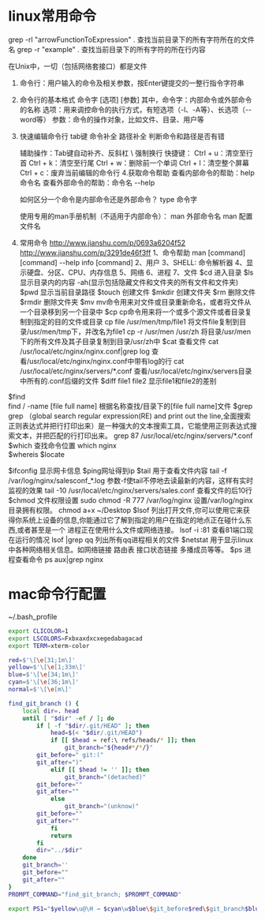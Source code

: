 # linux常用命令

grep -rl "arrowFunctionToExpression" .   查找当前目录下的所有字符所在的文件名
grep -r "example" .                      查找当前目录下的所有字符的所在行内容


在Unix中，一切（包括网络套接口）都是文件

1. 命令行：用户输入的命令及相关参数，按Enter键提交的一整行指令字符串
2. 命令行的基本格式
    命令字  [选项] [参数]
    其中，命令字：内部命令或外部命令的名称
    	  选项：用来调控命令的执行方式，有短选项（-l、-A等）、长选项（--word等）
    	  参数：命令的操作对象，比如文件、目录、用户等
3. 快速编辑命令行
    tab键
	命令补全
	路径补全
	判断命令和路径是否有错

    辅助操作：Tab键自动补齐、反斜杠 \ 强制换行
    快捷键：
    	Ctrl + u：清空至行首
    	Ctrl + k：清空至行尾
    	Ctrl + w：删除前一个单词
    	Ctrl + l：清空整个屏幕
    	Ctrl + c：废弃当前编辑的命令行
    4.获取命令帮助
    查看内部命令的帮助：help  命令名
    查看外部命令的帮助：命令名  --help

    如何区分一个命令是内部命令还是外部命令？
    	type  命令字

    使用专用的man手册机制（不适用于内部命令）：
    	man  外部命令名
    	man  配置文件名


5. 常用命令
http://www.jianshu.com/p/0693a6204f52
http://www.jianshu.com/p/3291de46f3ff
1、命令帮助
man [command]
[command] --help
info [command]
2、用户
3、SHELL: 命令解析器
4、显示硬盘、分区、CPU、内存信息
5、网络
6、进程
7、文件 
$cd  进入目录
$ls  显示目录内的内容  -ah(显示包括隐藏文件和文件夹的所有文件和文件夹)
$pwd  显示当前目录路径 
$touch  创建文件
$mkdir  创建文件夹
$rm  删除文件
$rmdir  删除文件夹
$mv  mv命令用来对文件或目录重新命名，或者将文件从一个目录移到另一个目录中
$cp  cp命令用来将一个或多个源文件或者目录复制到指定的目的文件或目录
 cp file /usr/men/tmp/file1  将文件file复制到目录/usr/men/tmp下，并改名为file1
 cp -r /usr/men /usr/zh  将目录/usr/men下的所有文件及其子目录复制到目录/usr/zh中
$cat  查看文件
 cat /usr/local/etc/nginx/nginx.conf|grep log  查看/usr/local/etc/nginx/nginx.conf中带有log的行
 cat /usr/local/etc/nginx/servers/*.conf  查看/usr/local/etc/nginx/servers目录中所有的.conf后缀的文件
$diff file1 file2  显示file1和file2的差别


$find  
 find / -name [file full name]   根据名称查找/目录下的[file full name]文件
$grep
 grep （global search regular expression(RE) and print out the line,全面搜索正则表达式并把行打印出来）是一种强大的文本搜索工具，它能使用正则表达式搜索文本，并把匹配的行打印出来。
 grep 87 /usr/local/etc/nginx/servers/*.conf
$which  查找命令位置
 which nginx  
$whereis 
$locate

$ifconfig  显示网卡信息
$ping网址得到ip
$tail  用于查看文件内容 
 tail -f /var/log/nginx/salesconf_*.log   参数-f使tail不停地去读最新的内容，这样有实时监视的效果
 tail -10 /usr/local/etc/nginx/servers/sales.conf   查看文件的后10行
$chmod  文件权限设置
 sudo chmod -R 777 /var/log/nginx   设置/var/log/nginx目录拥有权限。
 chmod a+x ~/Desktop 
$lsof  列出打开文件,你可以使用它来获得你系统上设备的信息,你能通过它了解到指定的用户在指定的地点正在碰什么东西,或者甚至是一个   进程正在使用什么文件或网络连接。
 lsof -i :81 查看81端口现在运行的情况
 lsof |grep qq  列出所有qq进程相关的文件
$netstat  用于显示linux中各种网络相关信息。如网络链接 路由表  接口状态链接 多播成员等等。
$ps  进程查看命令
 ps aux|grep nginx





# mac命令行配置

~/.bash_profile

```bash
export CLICOLOR=1
export LSCOLORS=Fxbxaxdxcxegedabagacad
export TERM=xterm-color

red=$'\[\e[31;1m\]'
yellow=$'\[\e[1;33m\]'
blue=$'\[\e[34;1m\]'
cyan=$'\[\e[36;1m\]'
normal=$'\[\e[m\]'

find_git_branch () {
    local dir=. head
    until [ "$dir" -ef / ]; do
        if [ -f "$dir/.git/HEAD" ]; then
            head=$(< "$dir/.git/HEAD")
            if [[ $head = ref:\ refs/heads/* ]]; then
                git_branch="${head#*/*/}"
		git_before=" git:("
		git_after=")"
            elif [[ $head != '' ]]; then
                git_branch="(detached)"
		git_before=""
		git_after=""
            else
                git_branch="(unknow)"
		git_before=""
		git_after=""
            fi
            return
        fi
        dir="../$dir"
    done
    git_branch=''
    git_before=""
    git_after=""
}
PROMPT_COMMAND="find_git_branch; $PROMPT_COMMAND"

export PS1="$yellow\u@\H → $cyan\w$blue\$git_before$red\$git_branch$blue\$git_after $normal\$ $normal"
```

